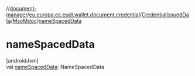 //[document-manager](../../../../index.md)/[eu.europa.ec.eudi.wallet.document.credential](../../index.md)/[CredentialIssuedData](../index.md)/[MsoMdoc](index.md)/[nameSpacedData](name-spaced-data.md)

# nameSpacedData

[androidJvm]\
val [nameSpacedData](name-spaced-data.md): NameSpacedData
